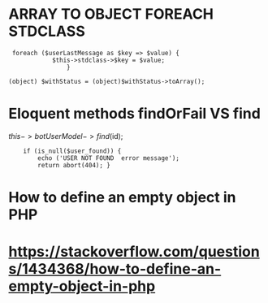 # ARRAY TO OBJECT FOREACH STDCLASS
	 foreach ($userLastMessage as $key => $value) {
			 	$this->stdclass->$key = $value;
					}

	(object) $withStatus = (object)$withStatus->toArray();


# Eloquent methods findOrFail VS find
$this->botUserModel->find($id);

		if (is_null($user_found)) {
			echo ('USER NOT FOUND  error message');
			return abort(404); }

# How to define an empty object in PHP
# https://stackoverflow.com/questions/1434368/how-to-define-an-empty-object-in-php
